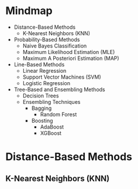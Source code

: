 # Mindmap
- Distance-Based Methods
  - K-Nearest Neighbors (KNN)
- Probability-Based Methods
  - Naive Bayes Classification
  - Maximum Likelihood Estimation (MLE)
  - Maximum A Posteriori Estimation (MAP)
- Line-Based Methods
  - Linear Regression
  - Support Vector Machines (SVM)
  - Logistic Regression
- Tree-Based and Ensembling Methods
  - Decision Trees
  - Ensembling Techniques
    - Bagging
      - Random Forest
    - Boosting
      - AdaBoost
      - XGBoost
# Distance-Based Methods
## K-Nearest Neighbors (KNN)
